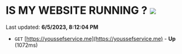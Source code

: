 # IS MY WEBSITE RUNNING ? [![](https://img.shields.io/static/v1?label=Sponsor&message=%E2%9D%A4&logo=GitHub&color=%23fe8e86)](https://github.com/sponsors/<username>)

Last updated: **6/5/2023, 8:12:04 PM**

- `GET` [https://youssefservice.me](https://youssefservice.me) - **Up** (1072ms)
